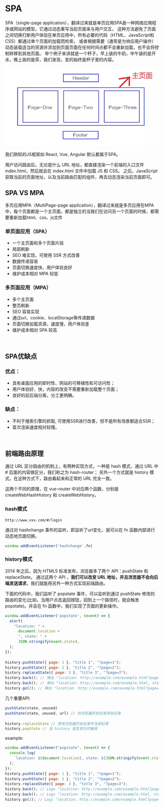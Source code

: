 # SPA
SPA（single-page application），翻译过来就是单页应用SPA是一种网络应用程序或网站的模型，它通过动态重写当前页面来与用户交互，
这种方法避免了页面之间切换打断用户体验在单页应用中，所有必要的代码（HTML、JavaScript和CSS）都通过单个页面的加载而检索，
或者根据需要（通常是为响应用户操作）动态装载适当的资源并添加到页面页面在任何时间点都不会重新加载，也不会将控制转移到其他页面。
举个例子来讲就是一个杯子，早上装的牛奶，中午装的是开水，晚上装的是茶，我们发现，变的始终是杯子里的内容。

<img src="SPA示意图.png" />

我们熟知的JS框架如 React, Vue, Angular 默认都属于SPA。

用户访问路由后，无论是什么 URL 地址，都直接渲染一个前端的入口文件 index.html，然后就会在 index.html 文件中加载 JS 和 CSS。
之后，JavaScript 获取当前的页面地址，以及当前路由匹配的组件，再去动态渲染当前页面即可。

## SPA VS MPA
多页应用MPA（MultiPage-page application），翻译过来就是多页应用在MPA中，每个页面都是一个主页面，都是独立的当我们在访问另一个页面的时候，都需要重新加载html、css、js文件

### 单页面应用（SPA）
- 一个主页面和多个页面片段
- 局部刷新
- SEO 难实现，可使用 SSR 方式改善
- 数据传递容易
- 页面切换速度快，用户体验良好
- 维护成本相对 MPA 较低

### 多页面应用（MPA）
- 多个主页面
- 整页刷新
- SEO 容易实现
- 通过url、cookie、localStorage等传递数据
- 页面切换加载资源，速度慢，用户体验差
- 维护成本相对 SPA 较高

<br>

## SPA优缺点
### 优点：
- 具有桌面应用的即时性、网站的可移植性和可访问性；
- 用户体验好、快，内容的改变不需要重新加载整个页面；
- 良好的前后端分离，分工更明确。

### 缺点：
- 不利于搜索引擎的抓取, 可使用SSR进行改善，但不是所有场景都适合SSR；
- 首次渲染速度相对较慢。

<br>

## 前端路由原理
通过 URL 区分路由的机制上，有两种实现方式，一种是 hash 模式，通过 URL 中 # 后面的内容做区分，我们称之为 hash-router；
另外一个方式就是 history 模式，在这种方式下，路由看起来和正常的 URL 完全一致。

这两个不同的原理，在 vue-router 中对应两个函数，分别是 createWebHashHistory 和 createWebHistory。

### hash模式
```
http://www.xxx.com/#/login
```
通过对 hashchange 事件的监听，即监听了url变化，就可以在 fn 函数内部进行动态地页面切换。
```js
window.addEventListener('hashchange',fn)
```

### history模式
2014 年之后，因为 HTML5 标准发布，浏览器多了两个 API：pushState 和 replaceState。
通过这两个 API ，<strong>我们可以改变 URL 地址，并且浏览器不会向后端发送请求</strong>，我们就能用另外一种方式实现前端路由。

下面的代码中，我们监听了 popstate 事件，可以监听到通过 pushState 修改的路由的变化(比如，当用户点击返回按钮，回到上一个路径时，就会触发popstate)。并且在 fn 函数中，我们实现了页面的更新操作。
```js
window.addEventListener('popstate', (event) => {
  alert(
    "location: " +
      document.location +
      ", state: " +
      JSON.stringify(event.state),
  );
});

history.pushState({ page: 1 }, "title 1", "?page=1");
history.pushState({ page: 2 }, "title 2", "?page=2");
history.replaceState({ page: 3 }, "title 3", "?page=3");
history.back(); // 弹出 "location: http://example.com/example.html?page=1, state: {"page":1}"
history.back(); // 弹出 "location: http://example.com/example.html, state: null
history.go(2); // 弹出 "location: http://example.com/example.html?page=3, state: {"page":3}
```

几个重要API:
```js
pushState(state, unused)
pushState(state, unused, url) // 向浏览器历史纪录添加记录

history.replaceState // 修改浏览器历史纪录中当前纪录
history.popState // 当 history 发生变化时触发
```

example:
```js
window.addEventListener("popstate", (event) => {
  console.log(
    `location: ${document.location}, state: ${JSON.stringify(event.state)}`,
  );
});
history.pushState({ page: 1 }, "title 1", "?page=1");
history.pushState({ page: 2 }, "title 2", "?page=2");
history.replaceState({ page: 3 }, "title 3", "?page=3");
history.back(); // Logs "location: http://example.com/example.html?page=1, state: {"page":1}"
history.back(); // Logs "location: http://example.com/example.html, state: null"
history.go(2); // Logs "location: http://example.com/example.html?page=3, state: {"page":3}"
```